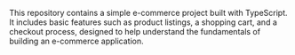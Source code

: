 This repository contains a simple e-commerce project built with TypeScript. It includes basic features such as product listings, a shopping cart, and a checkout process, designed to help understand the fundamentals of building an e-commerce application.